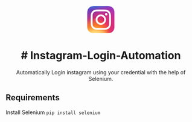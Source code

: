 
<p align="center">
  <a href="https://instagram.com/">
    <img src="Images/insta20.png" alt=" logo" wiinstadth="72" height="72">
  </a>
</p>

<h1 align ="center">
# Instagram-Login-Automation
</h1>
<p align="center">
Automatically Login instagram using your credential with the help of Selenium.
</p>

## Requirements
Install Selenium 
`pip install selenium`

